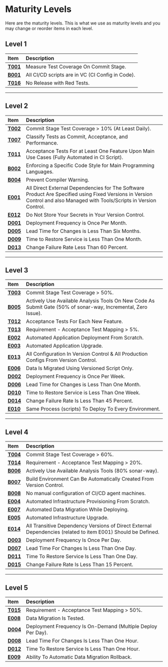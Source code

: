 # Maturity Levels
Here are the maturity levels. This is what we use as maturity levels and you may change or reorder items in each level.

## Level 1

| **Item**          | **Description** |
| :--                | :--             |
| **[T001](catalog/test/T001)** | Measure Test Coverage On Commit Stage. |
| **[B001](catalog/build_ci/B001)** | All CI/CD scripts are in VC (CI Config in Code). |
| **[T016](catalog/test/T016)** | No Release with Red Tests. |

---

## Level 2

| **Item**          | **Description** |
| :--                | :--             |
| **[T002](catalog/test/T002)** | Commit Stage Test Coverage > 10% (At Least Daily). |
| **[T007](catalog/test/T007)** | Classify Tests as Commit, Acceptance, and Performance. |
| **[T011](catalog/test/T011)** | Acceptance Tests For at Least One Feature Upon Main Use Cases (Fully Automated in CI Script). |
| **[B002](catalog/build_ci/B002)** | Enforcing a Specific Code Style for Main Programming Languages. |
| **[B004](catalog/build_ci/B004)** | Prevent Compiler Warning. |
| **[E001](catalog/environment/E001)** | All Direct External Dependencies for The Software Product Are Specified using Fixed Versions in Version Control and also Managed with Tools/Scripts in Version Control. |
| **[E012](catalog/environment/E012)** | Do Not Store Your Secrets in Your Version Control. |
| **[D001](catalog/delivery/D001)** |Deployment Frequency is Once Per Month. |
| **[D005](catalog/delivery/D005)** | Lead Time for Changes is Less Than Six Months. |
| **[D009](catalog/delivery/D009)** | Time to Restore Service is Less Than One Month. |
| **[D013](catalog/delivery/D013)** | Change Failure Rate Less Than 60 Percent. |

---

## Level 3

| **Item**          | **Description** |
| :--                | :--             |
| **[T003](catalog/test/T003)** | Commit Stage Test Coverage > 50%. |
| **[B005](catalog/build_ci/B005)** | Actively Use Available Analysis Tools On New Code As Submit Gate (50% of sonar-way, Incremental, Zero Issue). |
| **[T012](catalog/test/T012)** | Acceptance Tests For Each New Feature. |
| **[T013](catalog/test/T013)** | Requirement - Acceptance Test Mapping > 5%. |
| **[E002](catalog/environment/E002)** | Automated Application Deployment From Scratch. |
| **[E003](catalog/environment/E003)** | Automated Application Upgrade. |
| **[E013](catalog/environment/E013)** | All Configuration In Version Control & All Production Configs From Version Control. |
| **[E006](catalog/environment/E006)** | Data Is Migrated Using Versioned Script Only. |
| **[D002](catalog/delivery/D002)** | Deployment Frequency is Once Per Week. |
| **[D006](catalog/delivery/D006)** | Lead Time for Changes is Less Than One Month. |
| **[D010](catalog/delivery/D010)** | Time to Restore Service is Less Than One Week. |
| **[D014](catalog/delivery/D014)** | Change Failure Rate Is Less Than 45 Percent. |
| **[E010](catalog/environment/E010)** | Same Process (scripts) To Deploy To Every Environment. |

---

## Level 4

| **Item**          | **Description** |
| :--                | :--             |
| **[T004](catalog/test/T004)** | Commit Stage Test Coverage > 60%. |
| **[T014](catalog/test/T014)** | Requirement - Acceptance Test Mapping > 20%. |
| **[B006](catalog/build_ci/B006)** | Actively Use Available Analysis Tools (80% sonar-way). |
| **[B007](catalog/build_ci/B007)** | Build Environment Can Be Automatically Created From Version Control. |
| **[B008](catalog/build_ci/B008)** | No manual configuration of CI/CD agent machines. |
| **[E004](catalog/environment/E004)** | Automated Infrastructure Provisioning From Scratch. |
| **[E007](catalog/environment/E007)** | Automated Data Migration While Deploying. |
| **[E005](catalog/environment/E005)** | Automated Infrastructure Upgrade. |
| **[E014](catalog/environment/E014)** | All Transitive Dependency Versions of Direct External Dependencies (related to item E001) Should be Defined. |
| **[D003](catalog/delivery/D003)** | Deployment Frequency Is Once Per Day. |
| **[D007](catalog/delivery/D007)** | Lead Time For Changes Is Less Than One Day. |
| **[D011](catalog/delivery/D011)** | Time To Restore Service Is Less Than One Day. |
| **[D015](catalog/delivery/D015)** | Change Failure Rate Is Less Than 15 Percent. |

---

## Level 5

| **Item**          | **Description** |
| :--               | :--             |
| **[T015](catalog/test/T015)** | Requirement - Acceptance Test Mapping > 50%. |
| **[E008](catalog/environment/E008)** | Data Migration Is Tested. |
| **[D004](catalog/delivery/D004)** | Deployment Frequency Is On-Demand (Multiple Deploy Per Day). |
| **[D008](catalog/delivery/D008)** | Lead Time For Changes Is Less Than One Hour. |
| **[D012](catalog/delivery/D012)** | Time To Restore Service Is Less Than One Hour. |
| **[E009](catalog/environment/E009)** | Ability To Automatic Data Migration Rollback. |
